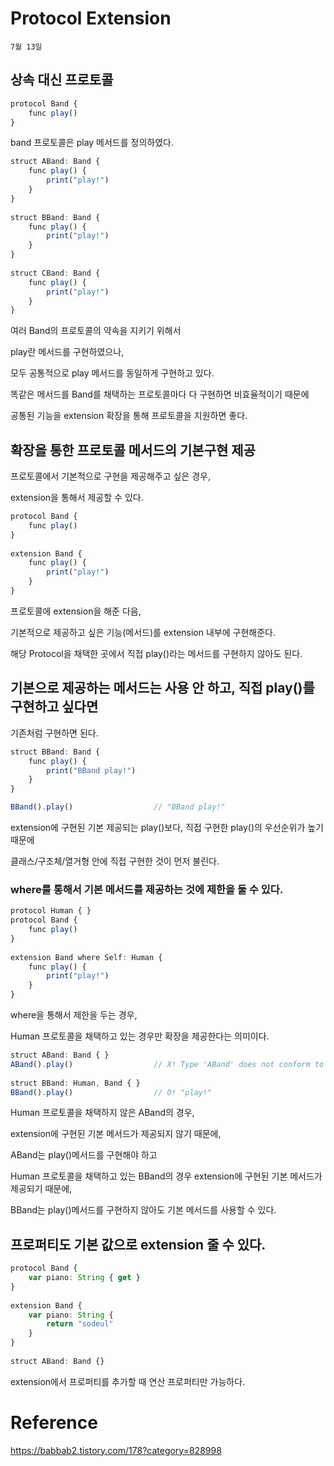 # Protocol Extension

`7월 13일`

## 상속 대신 프로토콜

```jsx
protocol Band {
    func play()
}
```

band 프로토콜은 play 메서드를 정의하였다.

```jsx
struct ABand: Band {
    func play() {
        print("play!")
    }
}
 
struct BBand: Band {
    func play() {
        print("play!")
    }
}
 
struct CBand: Band {
    func play() {
        print("play!")
    }
}
```

여러 Band의 프로토콜의 약속을 지키기 위해서

play란 메서드를 구현하였으나,

모두 공통적으로 play 메서드를 동일하게 구현하고 있다.

똑같은 메서드를 Band를 채택하는 프로토콜마다 다 구현하면 비효율적이기 때문에

공통된 기능을 extension 확장을 통해  프로토콜을 지원하면 좋다.

## 확장을 통한 프로토콜 메서드의 기본구현 제공

프로토콜에서 기본적으로 구현을 제공해주고 싶은 경우,

extension을 통해서 제공할 수 있다.

```jsx
protocol Band {
    func play()
}
 
extension Band {
    func play() {
        print("play!")
    }
}
```

프로토콜에 extension을 해준 다음,

기본적으로 제공하고 싶은 기능(메서드)를 extension 내부에 구현해준다.

해당 Protocol을 채택한 곳에서 직접 play()라는 메서드를 구현하지 않아도 된다.

## 기본으로 제공하는 메서드는 사용 안 하고, 직접 play()를 구현하고 싶다면

기존처럼 구현하면 된다.

```jsx
struct BBand: Band {
    func play() {
        print("BBand play!")
    }
}

BBand().play()                  // "BBand play!"
```

extension에 구현된 기본 제공되는 play()보다, 직접 구현한 play()의 우선순위가 높기 때문에

클래스/구조체/열거형 안에 직접 구현한 것이 먼저 불린다.

### where를 통해서 기본 메서드를 제공하는 것에 제한을 둘 수 있다.

```jsx
protocol Human { }
protocol Band {
    func play()
}
 
extension Band where Self: Human {
    func play() {
        print("play!")
    }
}
```

where을 통해서 제한을 두는 경우,

Human 프로토콜을 채택하고 있는 경우만 확장을 제공한다는 의미이다.

```jsx
struct ABand: Band { }
ABand().play()                  // X! Type 'ABand' does not conform to protocol 'Band'
 
struct BBand: Human, Band { }
BBand().play()                  // O! "play!"
```

Human 프로토콜을 채택하지 않은 ABand의 경우, 

extension에 구현된 기본 메서드가 제공되지 않기 때문에,

ABand는 play()메서드를 구현해야 하고

Human 프로토콜을 채택하고 있는 BBand의 경우 extension에 구현된 기본 메서드가 제공되기 때문에,

BBand는 play()메서드를 구현하지 않아도 기본 메서드를 사용할 수 있다.

## 프로퍼티도 기본 값으로 extension 줄 수 있다.

```jsx
protocol Band {
    var piano: String { get }
}
 
extension Band {
    var piano: String {
        return "sodeul"
    }
}
 
struct ABand: Band {}
```

extension에서 프로퍼티를 추가할 때 연산 프로퍼티만 가능하다.

# Reference

https://babbab2.tistory.com/178?category=828998
